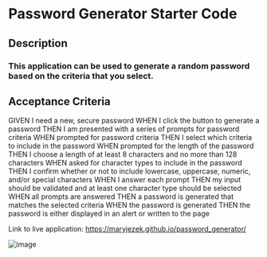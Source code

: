 # Password Generator Starter Code

## Description
### This application can be used to generate a random password based on the criteria that you select.


## Acceptance Criteria 
GIVEN I need a new, secure password
WHEN I click the button to generate a password
THEN I am presented with a series of prompts for password criteria
WHEN prompted for password criteria
THEN I select which criteria to include in the password
WHEN prompted for the length of the password
THEN I choose a length of at least 8 characters and no more than 128 characters
WHEN asked for character types to include in the password
THEN I confirm whether or not to include lowercase, uppercase, numeric, and/or special characters
WHEN I answer each prompt
THEN my input should be validated and at least one character type should be selected
WHEN all prompts are answered
THEN a password is generated that matches the selected criteria
WHEN the password is generated
THEN the password is either displayed in an alert or written to the page


Link to live application:
https://maryjezek.github.io/password_generator/

![image](https://user-images.githubusercontent.com/37507020/144533073-38c3ff5e-6e84-492e-a14c-539db17344d3.png)

